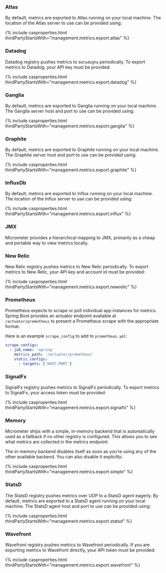 ### Atlas

By default, metrics are exported to Atlas running on your 
local machine. The location of the Atlas server to use can be provided using:
     
{% include casproperties.html thirdPartyStartsWith="management.metrics.export.atlas" %}

### Datadog

Datadog registry pushes metrics to `datadoghq` periodically. To export 
metrics to Datadog, your API key must be provided:

{% include casproperties.html thirdPartyStartsWith="management.metrics.export.datadog" %}

### Ganglia

By default, metrics are exported to Ganglia running on your local 
machine. The Ganglia server host and port to use can be provided using:

{% include casproperties.html thirdPartyStartsWith="management.metrics.export.ganglia" %}

### Graphite

By default, metrics are exported to Graphite running on your local 
machine. The Graphite server host and port to use can be provided using:

{% include casproperties.html thirdPartyStartsWith="management.metrics.export.graphite" %}

### InfluxDb

By default, metrics are exported to Influx running on your local 
machine. The location of the Influx server to use can be provided using:

{% include casproperties.html thirdPartyStartsWith="management.metrics.export.influx" %}

### JMX

Micrometer provides a hierarchical mapping to JMX, primarily as a 
cheap and portable way to view metrics locally.

### New Relic

New Relic registry pushes metrics to New Relic periodically. To export 
metrics to New Relic, your API key and account id must be provided:

{% include casproperties.html thirdPartyStartsWith="management.metrics.export.newrelic" %}

### Prometheus

Prometheus expects to scrape or poll individual app instances for metrics. Spring Boot provides an actuator endpoint
available at `/actuator/prometheus` to present a Prometheus scrape with the appropriate format.

Here is an example `scrape_config` to add to `prometheus.yml`:

```yaml
scrape_configs:
  - job_name: 'spring'
    metrics_path: '/actuator/prometheus'
    static_configs:
      - targets: ['HOST:PORT']
``` 

### SignalFx

SignalFx registry pushes metrics to SignalFx periodically. To export 
metrics to SignalFx, your access token must be provided:

{% include casproperties.html thirdPartyStartsWith="management.metrics.export.signalfx" %}
     
### Memory

Micrometer ships with a simple, in-memory backend that is automatically 
used as a fallback if no other registry is configured.
This allows you to see what metrics are collected in the metrics endpoint.

The in-memory backend disables itself as soon as you’re using any of 
the other available backend. You can also disable it explicitly:

{% include casproperties.html thirdPartyStartsWith="management.metrics.export.simple" %}

### StatsD

The StatsD registry pushes metrics over UDP to a StatsD agent eagerly. By default,
metrics are exported to a StatsD agent running on your local machine. 
The StatsD agent host and port to use can be provided using:

{% include casproperties.html thirdPartyStartsWith="management.metrics.export.statsd" %}

### Wavefront

Wavefront registry pushes metrics to Wavefront periodically. If you are exporting metrics to
Wavefront directly, your API token must be provided:

{% include casproperties.html thirdPartyStartsWith="management.metrics.export.wavefront" %}
